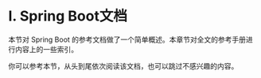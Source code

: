 # I. Spring Boot文档

本节对 Spring Boot 的参考文档做了一个简单概述。本章节对全文的参考手册进行内容上的一些索引。

你可以参考本节，从头到尾依次阅读该文档，也可以跳过不感兴趣的内容。

